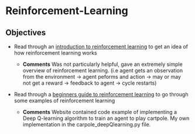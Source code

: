 # Reinforcement-Learning

## Objectives

* Read through an [introduction to reinforcement learning](https://www.analyticsvidhya.com/blog/2016/12/getting-ready-for-ai-based-gaming-agents-overview-of-open-source-reinforcement-learning-platforms/) to get an idea of how reinforcement learning works

    * **Comments**
    Was not particularly helpful, gave an extremely simple overview of reinforcement learning. (i.e agent gets an observation from the environment -> agent peforms and action -> may or may not get a reward -> feedback to agent -> cycle restarts)


* Read through a [beginners guide to reinforcement learning](https://www.analyticsvidhya.com/blog/2017/01/introduction-to-reinforcement-learning-implementation/
) to go through some examples of reinforcement learning

    * **Comments**
    Website contained code example of implementing a Deep Q-learning algorithm to train an agent to play cartpole.
    My own implementation in the carpole_deepQlearning.py file.





